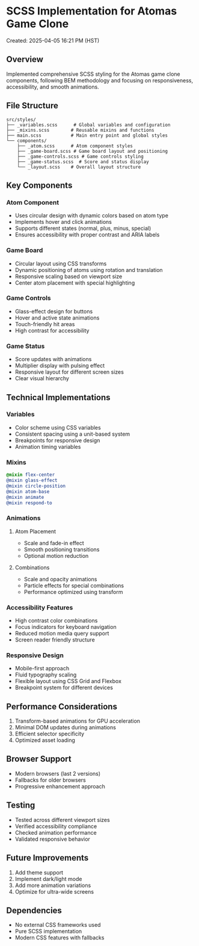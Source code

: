 # SCSS Implementation for Atomas Game Clone
Created: 2025-04-05 16:21 PM (HST)

## Overview
Implemented comprehensive SCSS styling for the Atomas game clone components, following BEM methodology and focusing on responsiveness, accessibility, and smooth animations.

## File Structure
```
src/styles/
├── _variables.scss      # Global variables and configuration
├── _mixins.scss        # Reusable mixins and functions
├── main.scss           # Main entry point and global styles
└── components/
    ├── _atom.scss      # Atom component styles
    ├── _game-board.scss # Game board layout and positioning
    ├── _game-controls.scss # Game controls styling
    ├── _game-status.scss  # Score and status display
    └── _layout.scss    # Overall layout structure
```

## Key Components

### Atom Component
- Uses circular design with dynamic colors based on atom type
- Implements hover and click animations
- Supports different states (normal, plus, minus, special)
- Ensures accessibility with proper contrast and ARIA labels

### Game Board
- Circular layout using CSS transforms
- Dynamic positioning of atoms using rotation and translation
- Responsive scaling based on viewport size
- Center atom placement with special highlighting

### Game Controls
- Glass-effect design for buttons
- Hover and active state animations
- Touch-friendly hit areas
- High contrast for accessibility

### Game Status
- Score updates with animations
- Multiplier display with pulsing effect
- Responsive layout for different screen sizes
- Clear visual hierarchy

## Technical Implementations

### Variables
- Color scheme using CSS variables
- Consistent spacing using a unit-based system
- Breakpoints for responsive design
- Animation timing variables

### Mixins
```scss
@mixin flex-center
@mixin glass-effect
@mixin circle-position
@mixin atom-base
@mixin animate
@mixin respond-to
```

### Animations
1. Atom Placement
   - Scale and fade-in effect
   - Smooth positioning transitions
   - Optional motion reduction

2. Combinations
   - Scale and opacity animations
   - Particle effects for special combinations
   - Performance optimized using transform

### Accessibility Features
- High contrast color combinations
- Focus indicators for keyboard navigation
- Reduced motion media query support
- Screen reader friendly structure

### Responsive Design
- Mobile-first approach
- Fluid typography scaling
- Flexible layout using CSS Grid and Flexbox
- Breakpoint system for different devices

## Performance Considerations
1. Transform-based animations for GPU acceleration
2. Minimal DOM updates during animations
3. Efficient selector specificity
4. Optimized asset loading

## Browser Support
- Modern browsers (last 2 versions)
- Fallbacks for older browsers
- Progressive enhancement approach

## Testing
- Tested across different viewport sizes
- Verified accessibility compliance
- Checked animation performance
- Validated responsive behavior

## Future Improvements
1. Add theme support
2. Implement dark/light mode
3. Add more animation variations
4. Optimize for ultra-wide screens

## Dependencies
- No external CSS frameworks used
- Pure SCSS implementation
- Modern CSS features with fallbacks